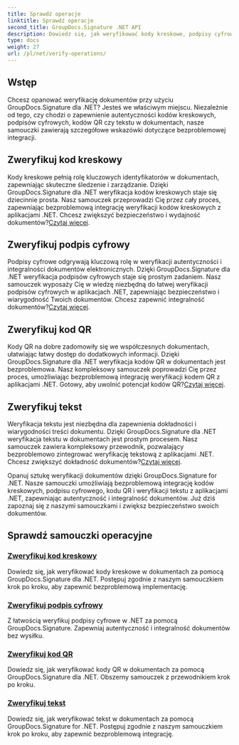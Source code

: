 ```yaml
---
title: Sprawdź operacje
linktitle: Sprawdź operacje
second_title: GroupDocs.Signature .NET API
description: Dowiedz się, jak weryfikować kody kreskowe, podpisy cyfrowe, kody QR i tekst w dokumentach za pomocą GroupDocs.Signature .NET. Samouczki krok po kroku umożliwiające bezproblemową integrację.
type: docs
weight: 27
url: /pl/net/verify-operations/
---
```

## Wstęp

Chcesz opanować weryfikację dokumentów przy użyciu GroupDocs.Signature dla .NET? Jesteś we właściwym miejscu. Niezależnie od tego, czy chodzi o zapewnienie autentyczności kodów kreskowych, podpisów cyfrowych, kodów QR czy tekstu w dokumentach, nasze samouczki zawierają szczegółowe wskazówki dotyczące bezproblemowej integracji.

## Zweryfikuj kod kreskowy
 Kody kreskowe pełnią rolę kluczowych identyfikatorów w dokumentach, zapewniając skuteczne śledzenie i zarządzanie. Dzięki GroupDocs.Signature dla .NET weryfikacja kodów kreskowych staje się dziecinnie prosta. Nasz samouczek przeprowadzi Cię przez cały proces, zapewniając bezproblemową integrację weryfikacji kodów kreskowych z aplikacjami .NET. Chcesz zwiększyć bezpieczeństwo i wydajność dokumentów?[Czytaj więcej](./verify-barcode/).

## Zweryfikuj podpis cyfrowy
Podpisy cyfrowe odgrywają kluczową rolę w weryfikacji autentyczności i integralności dokumentów elektronicznych. Dzięki GroupDocs.Signature dla .NET weryfikacja podpisów cyfrowych staje się prostym zadaniem. Nasz samouczek wyposaży Cię w wiedzę niezbędną do łatwej weryfikacji podpisów cyfrowych w aplikacjach .NET, zapewniając bezpieczeństwo i wiarygodność Twoich dokumentów. Chcesz zapewnić integralność dokumentów?[Czytaj więcej](./verify-digital/).

## Zweryfikuj kod QR
 Kody QR na dobre zadomowiły się we współczesnych dokumentach, ułatwiając łatwy dostęp do dodatkowych informacji. Dzięki GroupDocs.Signature dla .NET weryfikacja kodów QR w dokumentach jest bezproblemowa. Nasz kompleksowy samouczek poprowadzi Cię przez proces, umożliwiając bezproblemową integrację weryfikacji kodem QR z aplikacjami .NET. Gotowy, aby uwolnić potencjał kodów QR?[Czytaj więcej](./verify-qr-code/).

## Zweryfikuj tekst
Weryfikacja tekstu jest niezbędna dla zapewnienia dokładności i wiarygodności treści dokumentu. Dzięki GroupDocs.Signature dla .NET weryfikacja tekstu w dokumentach jest prostym procesem. Nasz samouczek zawiera kompleksowy przewodnik, pozwalający bezproblemowo zintegrować weryfikację tekstową z aplikacjami .NET. Chcesz zwiększyć dokładność dokumentów?[Czytaj więcej](./verify-text/).

Opanuj sztukę weryfikacji dokumentów dzięki GroupDocs.Signature for .NET. Nasze samouczki umożliwiają bezproblemową integrację kodów kreskowych, podpisu cyfrowego, kodu QR i weryfikacji tekstu z aplikacjami .NET, zapewniając autentyczność i integralność dokumentów. Już dziś zapoznaj się z naszymi samouczkami i zwiększ bezpieczeństwo swoich dokumentów.
## Sprawdź samouczki operacyjne
### [Zweryfikuj kod kreskowy](./verify-barcode/)
Dowiedz się, jak weryfikować kody kreskowe w dokumentach za pomocą GroupDocs.Signature dla .NET. Postępuj zgodnie z naszym samouczkiem krok po kroku, aby zapewnić bezproblemową implementację.
### [Zweryfikuj podpis cyfrowy](./verify-digital/)
Z łatwością weryfikuj podpisy cyfrowe w .NET za pomocą GroupDocs.Signature. Zapewniaj autentyczność i integralność dokumentów bez wysiłku.
### [Zweryfikuj kod QR](./verify-qr-code/)
Dowiedz się, jak weryfikować kody QR w dokumentach za pomocą GroupDocs.Signature dla .NET. Obszerny samouczek z przewodnikiem krok po kroku.
### [Zweryfikuj tekst](./verify-text/)
Dowiedz się, jak weryfikować tekst w dokumentach za pomocą GroupDocs.Signature for .NET. Postępuj zgodnie z naszym samouczkiem krok po kroku, aby zapewnić bezproblemową integrację.